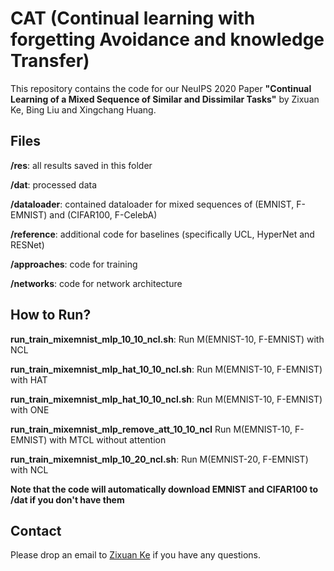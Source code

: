 
# 

# CAT (Continual learning with forgetting Avoidance and knowledge Transfer)

This repository contains the code for our  NeuIPS 2020 Paper **"Continual Learning of a Mixed Sequence of Similar and Dissimilar Tasks"** by Zixuan Ke, Bing Liu and Xingchang Huang.

## Files

**/res**: all results saved in this folder

**/dat**: processed data

**/dataloader**: contained dataloader for mixed sequences of (EMNIST, F-EMNIST) and (CIFAR100, F-CelebA)

**/reference**: additional code for baselines (specifically UCL, HyperNet and RESNet)

**/approaches**: code for training

**/networks**: code for network architecture

## How to Run?

**run_train_mixemnist_mlp_10_10_ncl.sh**: Run M(EMNIST-10, F-EMNIST) with NCL

**run_train_mixemnist_mlp_hat_10_10_ncl.sh**: Run M(EMNIST-10, F-EMNIST) with HAT

**run_train_mixemnist_mlp_hat_10_10_ncl.sh**: Run M(EMNIST-10, F-EMNIST) with ONE

**run_train_mixemnist_mlp_remove_att_10_10_ncl** Run M(EMNIST-10, F-EMNIST) with MTCL without attention

**run_train_mixemnist_mlp_10_20_ncl.sh**: Run M(EMNIST-20, F-EMNIST) with NCL

**Note that the code will automatically download EMNIST and CIFAR100 to /dat if you don't have them**

## Contact

Please drop an email to [Zixuan Ke](zke4@uic.edu) if you have any questions. 
